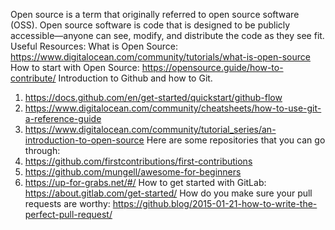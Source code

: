 Open source is a term that originally referred to open source software (OSS). Open source software is code that is designed to be publicly accessible—anyone can see, modify, and distribute the code as they see fit.
Useful Resources:
What is Open Source: https://www.digitalocean.com/community/tutorials/what-is-open-source
How to start with Open Source: https://opensource.guide/how-to-contribute/
Introduction to Github and how to Git.
1. https://docs.github.com/en/get-started/quickstart/github-flow
2. https://www.digitalocean.com/community/cheatsheets/how-to-use-git-a-reference-guide
3. https://www.digitalocean.com/community/tutorial_series/an-introduction-to-open-source
Here are some repositories that you can go through: 
1. https://github.com/firstcontributions/first-contributions
2. https://github.com/mungell/awesome-for-beginners
3. https://up-for-grabs.net/#/
How to get started with GitLab: https://about.gitlab.com/get-started/
How do you make sure your pull requests are worthy:  https://github.blog/2015-01-21-how-to-write-the-perfect-pull-request/

